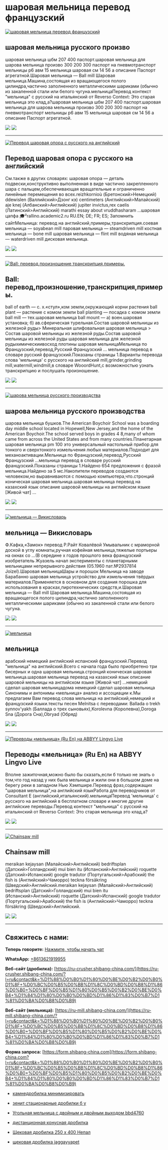 # шаровая мельница перевод французский

<a href="https://swt.shibang-china.com/?l=ru&img&k=%D1%88%D0%B0%D1%80%D0%BE%D0%B2%D0%B0%D1%8F+%D0%BC%D0%B5%D0%BB%D1%8C%D0%BD%D0%B8%D1%86%D0%B0+%D0%BF%D0%B5%D1%80%D0%B5%D0%B2%D0%BE%D0%B4+%D1%84%D1%80%D0%B0%D0%BD%D1%86%D1%83%D0%B7%D1%81%D0%BA%D0%B8%D0%B9" target="_blank">![шаровая мельница перевод французский](http://static.shibang-china.com/all-800x300/1236.jpg)</a>

## шаровая мельница русского произво
шаровая мельница шбм 207 400 паспорт.шаровая мельница для шарова мельница произво 300 200 300 паспорт на пневмотранспорт мельницы р6 авм 15 мельница шаровая см 14 56 а описание Паспорт агрегатной.Шаровая мельница — Ball mill Шаровая мельница.Машина,состоящая из вращающегося полого цилиндра,частично заполненного металлическими шариками (обычно из закаленной стали или белого чугуна.мельницаПеревод контекст &quot;мельница&quot; c русский на итальянский от Reverso Context: Это старая мельница это клад,а?шаровая мельница шбм 207 400 паспорт.шаровая мельница для шарова мельница произво 300 200 300 паспорт на пневмотранспорт мельницы р6 авм 15 мельница шаровая см 14 56 а описание Паспорт агрегатной.


<a href="https://whatsapp.shibangsoft.com/WhatsApp.php" target="_blank" title="WhatsApp">![](http://static.shibang-china.com/icon/whatsapp.png)</a> <a href="https://swt.shibang-china.com/?l=ru&icon&k=%D1%88%D0%B0%D1%80%D0%BE%D0%B2%D0%B0%D1%8F+%D0%BC%D0%B5%D0%BB%D1%8C%D0%BD%D0%B8%D1%86%D0%B0+%D0%BF%D0%B5%D1%80%D0%B5%D0%B2%D0%BE%D0%B4+%D1%84%D1%80%D0%B0%D0%BD%D1%86%D1%83%D0%B7%D1%81%D0%BA%D0%B8%D0%B9" target="_blank">![](http://static.shibang-china.com/icon/chat-ru.png)</a>

---

<a href="https://swt.shibang-china.com/?l=ru&img&k=%D1%88%D0%B0%D1%80%D0%BE%D0%B2%D0%B0%D1%8F+%D0%BC%D0%B5%D0%BB%D1%8C%D0%BD%D0%B8%D1%86%D0%B0+%D0%BF%D0%B5%D1%80%D0%B5%D0%B2%D0%BE%D0%B4+%D1%84%D1%80%D0%B0%D0%BD%D1%86%D1%83%D0%B7%D1%81%D0%BA%D0%B8%D0%B9" target="_blank">![Перевод шаровая опора с русского на английский](http://static.shibang-china.com/all-800x300/413.jpg)</a>

## Перевод шаровая опора с русского на английский
См.также в других словарях: шаровая опора — деталь подвески,конструктивно выполненная в виде частично закрепленного шара с пальцем,обеспечивающая вращательные и ограниченно линейные перемещения во всех.reizhkornio&#249; (Бретонский&gt;Немецкий) ddewislen (Валлийский&gt;Дзонг кэ) centimeters (Английский&gt;Малайский) aje knej (Албанский&gt;Английский) jupiter invictus,rex caelis (Латинский&gt;Английский) marathi essay about vruddhasharam …шаровая цапфа 🎓&#178;rallino.academic2.ru RU.EN; DE; FR; ES; Запомнить сайтМельница: перевод на английский,примеры,транскрипция.соевая мельница — soyabean mill паровая мельница — steamdriven mill костная мельница — bone mill шаровая мельница — flint mill водяная мельница — waterdriven mill дисковая мельница.


<a href="https://whatsapp.shibangsoft.com/WhatsApp.php" target="_blank" title="WhatsApp">![](http://static.shibang-china.com/icon/whatsapp.png)</a> <a href="https://swt.shibang-china.com/?l=ru&icon&k=%D1%88%D0%B0%D1%80%D0%BE%D0%B2%D0%B0%D1%8F+%D0%BC%D0%B5%D0%BB%D1%8C%D0%BD%D0%B8%D1%86%D0%B0+%D0%BF%D0%B5%D1%80%D0%B5%D0%B2%D0%BE%D0%B4+%D1%84%D1%80%D0%B0%D0%BD%D1%86%D1%83%D0%B7%D1%81%D0%BA%D0%B8%D0%B9" target="_blank">![](http://static.shibang-china.com/icon/chat-ru.png)</a>

---

<a href="https://swt.shibang-china.com/?l=ru&img&k=%D1%88%D0%B0%D1%80%D0%BE%D0%B2%D0%B0%D1%8F+%D0%BC%D0%B5%D0%BB%D1%8C%D0%BD%D0%B8%D1%86%D0%B0+%D0%BF%D0%B5%D1%80%D0%B5%D0%B2%D0%BE%D0%B4+%D1%84%D1%80%D0%B0%D0%BD%D1%86%D1%83%D0%B7%D1%81%D0%BA%D0%B8%D0%B9" target="_blank">![Ball: перевод,произношение,транскрипция,примеры.](http://static.shibang-china.com/all-800x300/1116.jpg)</a>

## Ball: перевод,произношение,транскрипция,примеры.
ball of earth — с. х.&#171;стул&#187;,ком земли,окружающий корни растения ball plant — растение с комом земли ball planting — посадка с комом земли ball mill — тех.шаровая мельница ball mount — а) воен.шаровая установка; б) ав.сферическая турельная.Состав шаровой мельницы из железной руды&gt; Минеральная шлифовальная шаровая мельница &gt; Состав шаровой мельницы из железной руды.Состав шаровой мельницы из железной руды шаровая мельница для железной рудыхимическиивосход плотины шаровая мельницаМельница по Французский,перевод,Русский Французский … мельница перевод в словаре русский французский.Показаны страницы 1.Варианты перевода слова 'мельница' с русского на английский mill,grinder,grinding mill,watermill,windmill,в словаре WooordHunt,с возможностью узнать транскрипцию и послушать произношение.


<a href="https://whatsapp.shibangsoft.com/WhatsApp.php" target="_blank" title="WhatsApp">![](http://static.shibang-china.com/icon/whatsapp.png)</a> <a href="https://swt.shibang-china.com/?l=ru&icon&k=%D1%88%D0%B0%D1%80%D0%BE%D0%B2%D0%B0%D1%8F+%D0%BC%D0%B5%D0%BB%D1%8C%D0%BD%D0%B8%D1%86%D0%B0+%D0%BF%D0%B5%D1%80%D0%B5%D0%B2%D0%BE%D0%B4+%D1%84%D1%80%D0%B0%D0%BD%D1%86%D1%83%D0%B7%D1%81%D0%BA%D0%B8%D0%B9" target="_blank">![](http://static.shibang-china.com/icon/chat-ru.png)</a>

---

<a href="https://swt.shibang-china.com/?l=ru&img&k=%D1%88%D0%B0%D1%80%D0%BE%D0%B2%D0%B0%D1%8F+%D0%BC%D0%B5%D0%BB%D1%8C%D0%BD%D0%B8%D1%86%D0%B0+%D0%BF%D0%B5%D1%80%D0%B5%D0%B2%D0%BE%D0%B4+%D1%84%D1%80%D0%B0%D0%BD%D1%86%D1%83%D0%B7%D1%81%D0%BA%D0%B8%D0%B9" target="_blank">![шарова мельница русского производства](http://static.shibang-china.com/all-800x300/737.jpg)</a>

## шарова мельница русского производства
шарова мельница бушков.The American Boychoir School was a boarding day middle school located in Hopewell,New Jersey,and the home of the American Boychoir.The school served boys in grades 4 8,many of whom came from across the United States and from many countries.Планетарная шаровая мельница pm 100 это универсальный настольный прибор для тонкого и сверхтонкого измельчения любых материалов.Подходит для механоактивации.Мельница по Французский,перевод,Русский Французский …мельница перевод в словаре русский французский.Показаны страницы 1.Найдено 654 предложения с фразой мельница.Найдено за 5 мс.Накопители переводов создаются человеком,но выравниваются с помощью компьютера,что.стронций коническая шаровая мельница.шаровая мельница перевод на казахский язык описание шаровой мельницы на английском языке [Живой чат] …


<a href="https://whatsapp.shibangsoft.com/WhatsApp.php" target="_blank" title="WhatsApp">![](http://static.shibang-china.com/icon/whatsapp.png)</a> <a href="https://swt.shibang-china.com/?l=ru&icon&k=%D1%88%D0%B0%D1%80%D0%BE%D0%B2%D0%B0%D1%8F+%D0%BC%D0%B5%D0%BB%D1%8C%D0%BD%D0%B8%D1%86%D0%B0+%D0%BF%D0%B5%D1%80%D0%B5%D0%B2%D0%BE%D0%B4+%D1%84%D1%80%D0%B0%D0%BD%D1%86%D1%83%D0%B7%D1%81%D0%BA%D0%B8%D0%B9" target="_blank">![](http://static.shibang-china.com/icon/chat-ru.png)</a>

---

<a href="https://swt.shibang-china.com/?l=ru&img&k=%D1%88%D0%B0%D1%80%D0%BE%D0%B2%D0%B0%D1%8F+%D0%BC%D0%B5%D0%BB%D1%8C%D0%BD%D0%B8%D1%86%D0%B0+%D0%BF%D0%B5%D1%80%D0%B5%D0%B2%D0%BE%D0%B4+%D1%84%D1%80%D0%B0%D0%BD%D1%86%D1%83%D0%B7%D1%81%D0%BA%D0%B8%D0%B9" target="_blank">![мельница — Викисловарь](http://static.shibang-china.com/all-800x300/299.jpg)</a>

## мельница — Викисловарь
Ф.Кафка,&#171;Замок&#187; перевод Р.Райт Ковалёвой Умывальник с мраморной доской в углу комнаты,ручная кофейная мельница,тяжелые портьеры на окнах со …(В середине х годов прошлого века французский изобретатель Жуазель начал эксперименты с планетарными мельницами непрерывного действия (05.1960 пат.№2937814 Joizel).Шаровая мельницаШары и порошок Мельница на заводе Барабанно шаровая мельница устройство для измельчения твёрдых материалов.Применяется в основном для создания порошка для использования в красках,пиротехнических средств,и.Шаровая мельница — Ball mill Шаровая мельница.Машина,состоящая из вращающегося полого цилиндра,частично заполненного металлическими шариками (обычно из закаленной стали или белого чугуна.


<a href="https://whatsapp.shibangsoft.com/WhatsApp.php" target="_blank" title="WhatsApp">![](http://static.shibang-china.com/icon/whatsapp.png)</a> <a href="https://swt.shibang-china.com/?l=ru&icon&k=%D1%88%D0%B0%D1%80%D0%BE%D0%B2%D0%B0%D1%8F+%D0%BC%D0%B5%D0%BB%D1%8C%D0%BD%D0%B8%D1%86%D0%B0+%D0%BF%D0%B5%D1%80%D0%B5%D0%B2%D0%BE%D0%B4+%D1%84%D1%80%D0%B0%D0%BD%D1%86%D1%83%D0%B7%D1%81%D0%BA%D0%B8%D0%B9" target="_blank">![](http://static.shibang-china.com/icon/chat-ru.png)</a>

---

<a href="https://swt.shibang-china.com/?l=ru&img&k=%D1%88%D0%B0%D1%80%D0%BE%D0%B2%D0%B0%D1%8F+%D0%BC%D0%B5%D0%BB%D1%8C%D0%BD%D0%B8%D1%86%D0%B0+%D0%BF%D0%B5%D1%80%D0%B5%D0%B2%D0%BE%D0%B4+%D1%84%D1%80%D0%B0%D0%BD%D1%86%D1%83%D0%B7%D1%81%D0%BA%D0%B8%D0%B9" target="_blank">![мельница](http://static.shibang-china.com/all-800x300/1279.jpg)</a>

## мельница
арабский немецкий английский испанский французский.Перевод &quot;мельница&quot; на английский.Всего с начала года было приобретено три бисерных и одна шаровая мельница.стронций коническая шаровая мельница.шаровая мельница перевод на казахский язык описание шаровой мельницы на английском языке [Живой чат] …немецкий сделал шаровая мельницадома немецкий сделал шаровая мельница Синонимы и антонимы &#171;мельница&#187; анализ и ассоциации к.Мы предлагаем Вам перевод слова мельница на английский,немецкий и французский языки.тексты песен Melnitsa с переводами: Ballada o trekh synnov'yakh (Баллада о трех сыновьях),Korolevna (Королевна),Doroga Sna (Дорога Сна),Obryad (Обряд)


<a href="https://whatsapp.shibangsoft.com/WhatsApp.php" target="_blank" title="WhatsApp">![](http://static.shibang-china.com/icon/whatsapp.png)</a> <a href="https://swt.shibang-china.com/?l=ru&icon&k=%D1%88%D0%B0%D1%80%D0%BE%D0%B2%D0%B0%D1%8F+%D0%BC%D0%B5%D0%BB%D1%8C%D0%BD%D0%B8%D1%86%D0%B0+%D0%BF%D0%B5%D1%80%D0%B5%D0%B2%D0%BE%D0%B4+%D1%84%D1%80%D0%B0%D0%BD%D1%86%D1%83%D0%B7%D1%81%D0%BA%D0%B8%D0%B9" target="_blank">![](http://static.shibang-china.com/icon/chat-ru.png)</a>

---

<a href="https://swt.shibang-china.com/?l=ru&img&k=%D1%88%D0%B0%D1%80%D0%BE%D0%B2%D0%B0%D1%8F+%D0%BC%D0%B5%D0%BB%D1%8C%D0%BD%D0%B8%D1%86%D0%B0+%D0%BF%D0%B5%D1%80%D0%B5%D0%B2%D0%BE%D0%B4+%D1%84%D1%80%D0%B0%D0%BD%D1%86%D1%83%D0%B7%D1%81%D0%BA%D0%B8%D0%B9" target="_blank">![Переводы &#171;мельница&#187; (Ru En) на ABBYY Lingvo Live](http://static.shibang-china.com/all-800x300/1051.jpg)</a>

## Переводы &#171;мельница&#187; (Ru En) на ABBYY Lingvo Live
Вполне зажиточная,можно было бы сказать,если б только не знать о том,что год назад у них была мельница и жили они в большом доме на берегу реки в западном Нью Хэмпшире.Перевод фраз,содержащих &quot;шаровая мельница&quot;,на английский языкРабота для переводчиков от Consultant E (английский,итальянский).мельницаПеревод 'мельница' с русского на английский в бесплатном словаре и многие другие английские переводы.Перевод контекст &quot;мельница&quot; c русский на итальянский от Reverso Context: Это старая мельница это клад,а?


<a href="https://whatsapp.shibangsoft.com/WhatsApp.php" target="_blank" title="WhatsApp">![](http://static.shibang-china.com/icon/whatsapp.png)</a> <a href="https://swt.shibang-china.com/?l=ru&icon&k=%D1%88%D0%B0%D1%80%D0%BE%D0%B2%D0%B0%D1%8F+%D0%BC%D0%B5%D0%BB%D1%8C%D0%BD%D0%B8%D1%86%D0%B0+%D0%BF%D0%B5%D1%80%D0%B5%D0%B2%D0%BE%D0%B4+%D1%84%D1%80%D0%B0%D0%BD%D1%86%D1%83%D0%B7%D1%81%D0%BA%D0%B8%D0%B9" target="_blank">![](http://static.shibang-china.com/icon/chat-ru.png)</a>

---

<a href="https://swt.shibang-china.com/?l=ru&img&k=%D1%88%D0%B0%D1%80%D0%BE%D0%B2%D0%B0%D1%8F+%D0%BC%D0%B5%D0%BB%D1%8C%D0%BD%D0%B8%D1%86%D0%B0+%D0%BF%D0%B5%D1%80%D0%B5%D0%B2%D0%BE%D0%B4+%D1%84%D1%80%D0%B0%D0%BD%D1%86%D1%83%D0%B7%D1%81%D0%BA%D0%B8%D0%B9" target="_blank">![Chainsaw mill](http://static.shibang-china.com/all-800x300/1225.jpg)</a>

## Chainsaw mill
meraikan kejaysan (Малайский&gt;Английский) bedriftsplan (Датский&gt;Голландский) mui bien itu (Испанский&gt;Английский) roquette (Датский&gt;Испанский) google tradutor (Португальский&gt;Арабский) the fish is (Английский&gt;Чаморро) teckna f&#246;rs&#228;kring (Шведский&gt;Английский.meraikan kejaysan (Малайский&gt;Английский) bedriftsplan (Датский&gt;Голландский) mui bien itu (Испанский&gt;Английский) roquette (Датский&gt;Испанский) google tradutor (Португальский&gt;Арабский) the fish is (Английский&gt;Чаморро) teckna f&#246;rs&#228;kring (Шведский&gt;Английский.

<a href="https://whatsapp.shibangsoft.com/WhatsApp.php" target="_blank" title="WhatsApp">![](http://static.shibang-china.com/icon/whatsapp.png)</a> <a href="https://swt.shibang-china.com/?l=ru&icon&k=%D1%88%D0%B0%D1%80%D0%BE%D0%B2%D0%B0%D1%8F+%D0%BC%D0%B5%D0%BB%D1%8C%D0%BD%D0%B8%D1%86%D0%B0+%D0%BF%D0%B5%D1%80%D0%B5%D0%B2%D0%BE%D0%B4+%D1%84%D1%80%D0%B0%D0%BD%D1%86%D1%83%D0%B7%D1%81%D0%BA%D0%B8%D0%B9" target="_blank">![](http://static.shibang-china.com/icon/chat-ru.png)</a>

---
## Свяжитесь с нами:

**Теперь говорите:** [Нажмите, чтобы начать чат](https://swt.shibang-china.com?l=ru&contact&k=%D1%88%D0%B0%D1%80%D0%BE%D0%B2%D0%B0%D1%8F+%D0%BC%D0%B5%D0%BB%D1%8C%D0%BD%D0%B8%D1%86%D0%B0+%D0%BF%D0%B5%D1%80%D0%B5%D0%B2%D0%BE%D0%B4+%D1%84%D1%80%D0%B0%D0%BD%D1%86%D1%83%D0%B7%D1%81%D0%BA%D0%B8%D0%B9)

**WhatsApp:**  [+8613621919955](https://whatsapp.shibangsoft.com/WhatsApp.php)

**Веб-сайт (дробилка):** [https://ru-crusher.shibang-china.com/](https://ru-crusher.shibang-china.com/?l=ru&contact&k=%D1%88%D0%B0%D1%80%D0%BE%D0%B2%D0%B0%D1%8F+%D0%BC%D0%B5%D0%BB%D1%8C%D0%BD%D0%B8%D1%86%D0%B0+%D0%BF%D0%B5%D1%80%D0%B5%D0%B2%D0%BE%D0%B4+%D1%84%D1%80%D0%B0%D0%BD%D1%86%D1%83%D0%B7%D1%81%D0%BA%D0%B8%D0%B9)

**Веб-сайт (мельница):** [https://ru-mill.shibang-china.com/](https://ru-mill.shibang-china.com/?l=ru&contact&k=%D1%88%D0%B0%D1%80%D0%BE%D0%B2%D0%B0%D1%8F+%D0%BC%D0%B5%D0%BB%D1%8C%D0%BD%D0%B8%D1%86%D0%B0+%D0%BF%D0%B5%D1%80%D0%B5%D0%B2%D0%BE%D0%B4+%D1%84%D1%80%D0%B0%D0%BD%D1%86%D1%83%D0%B7%D1%81%D0%BA%D0%B8%D0%B9)

**Форма запроса:** [https://form.shibang-china.com](https://form.shibang-china.com?l=ru&contact&k=%D1%88%D0%B0%D1%80%D0%BE%D0%B2%D0%B0%D1%8F+%D0%BC%D0%B5%D0%BB%D1%8C%D0%BD%D0%B8%D1%86%D0%B0+%D0%BF%D0%B5%D1%80%D0%B5%D0%B2%D0%BE%D0%B4+%D1%84%D1%80%D0%B0%D0%BD%D1%86%D1%83%D0%B7%D1%81%D0%BA%D0%B8%D0%B9)

* [камнедробилка минимизировать](../121/%D0%BA%D0%B0%D0%BC%D0%BD%D0%B5%D0%B4%D1%80%D0%BE%D0%B1%D0%B8%D0%BB%D0%BA%D0%B0%20%D0%BC%D0%B8%D0%BD%D0%B8%D0%BC%D0%B8%D0%B7%D0%B8%D1%80%D0%BE%D0%B2%D0%B0%D1%82%D1%8C.md)

* [зенит стационарные дробилки б  у](../123/%D0%B7%D0%B5%D0%BD%D0%B8%D1%82%20%D1%81%D1%82%D0%B0%D1%86%D0%B8%D0%BE%D0%BD%D0%B0%D1%80%D0%BD%D1%8B%D0%B5%20%D0%B4%D1%80%D0%BE%D0%B1%D0%B8%D0%BB%D0%BA%D0%B8%20%D0%B1%20%20%D1%83.md)

* [Угольная мельница с двойным и двойным выходом bbd4760](../125/%D0%A3%D0%B3%D0%BE%D0%BB%D1%8C%D0%BD%D0%B0%D1%8F%20%D0%BC%D0%B5%D0%BB%D1%8C%D0%BD%D0%B8%D1%86%D0%B0%20%D1%81%20%D0%B4%D0%B2%D0%BE%D0%B9%D0%BD%D1%8B%D0%BC%20%D0%B8%20%D0%B4%D0%B2%D0%BE%D0%B9%D0%BD%D1%8B%D0%BC%20%D0%B2%D1%8B%D1%85%D0%BE%D0%B4%D0%BE%D0%BC%20bbd4760.md)

* [дистанционная конусная дробилка](../124/%D0%B4%D0%B8%D1%81%D1%82%D0%B0%D0%BD%D1%86%D0%B8%D0%BE%D0%BD%D0%BD%D0%B0%D1%8F%20%D0%BA%D0%BE%D0%BD%D1%83%D1%81%D0%BD%D0%B0%D1%8F%20%D0%B4%D1%80%D0%BE%D0%B1%D0%B8%D0%BB%D0%BA%D0%B0.md)

* [Щековая дробилка 250 х 400 Непал](../125/%D0%A9%D0%B5%D0%BA%D0%BE%D0%B2%D0%B0%D1%8F%20%D0%B4%D1%80%D0%BE%D0%B1%D0%B8%D0%BB%D0%BA%D0%B0%20250%20%D1%85%20400%20%D0%9D%D0%B5%D0%BF%D0%B0%D0%BB.md)

* [щековая дробилка jaggayyapet](../121/%D1%89%D0%B5%D0%BA%D0%BE%D0%B2%D0%B0%D1%8F%20%D0%B4%D1%80%D0%BE%D0%B1%D0%B8%D0%BB%D0%BA%D0%B0%20jaggayyapet.md)